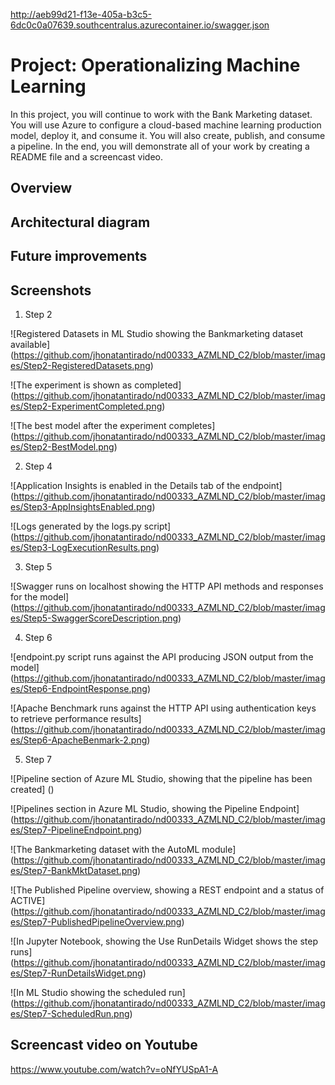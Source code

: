 http://aeb99d21-f13e-405a-b3c5-6dc0c0a07639.southcentralus.azurecontainer.io/swagger.json

# Project: Operationalizing Machine Learning

In this project, you will continue to work with the Bank Marketing dataset. You will use Azure to configure a cloud-based machine learning production model, deploy it, and consume it. You will also create, publish, and consume a pipeline. In the end, you will demonstrate all of your work by creating a README file and a screencast video.

## Overview


## Architectural diagram


## Future improvements


## Screenshots


1. Step 2

![Registered Datasets in ML Studio showing the Bankmarketing dataset available]
(https://github.com/jhonatantirado/nd00333_AZMLND_C2/blob/master/images/Step2-RegisteredDatasets.png)

![The experiment is shown as completed]
(https://github.com/jhonatantirado/nd00333_AZMLND_C2/blob/master/images/Step2-ExperimentCompleted.png)

![The best model after the experiment completes]
(https://github.com/jhonatantirado/nd00333_AZMLND_C2/blob/master/images/Step2-BestModel.png)



2. Step 4

![Application Insights is enabled in the Details tab of the endpoint]
(https://github.com/jhonatantirado/nd00333_AZMLND_C2/blob/master/images/Step3-AppInsightsEnabled.png)

![Logs generated by the logs.py script]
(https://github.com/jhonatantirado/nd00333_AZMLND_C2/blob/master/images/Step3-LogExecutionResults.png)


3. Step 5

![Swagger runs on localhost showing the HTTP API methods and responses for the model]
(https://github.com/jhonatantirado/nd00333_AZMLND_C2/blob/master/images/Step5-SwaggerScoreDescription.png)

4. Step 6

![endpoint.py script runs against the API producing JSON output from the model]
(https://github.com/jhonatantirado/nd00333_AZMLND_C2/blob/master/images/Step6-EndpointResponse.png)

![Apache Benchmark runs against the HTTP API using authentication keys to retrieve performance results]
(https://github.com/jhonatantirado/nd00333_AZMLND_C2/blob/master/images/Step6-ApacheBenmark-2.png)


5. Step 7

![Pipeline section of Azure ML Studio, showing that the pipeline has been created]
()

![Pipelines section in Azure ML Studio, showing the Pipeline Endpoint]
(https://github.com/jhonatantirado/nd00333_AZMLND_C2/blob/master/images/Step7-PipelineEndpoint.png)

![The Bankmarketing dataset with the AutoML module]
(https://github.com/jhonatantirado/nd00333_AZMLND_C2/blob/master/images/Step7-BankMktDataset.png)

![The Published Pipeline overview, showing a REST endpoint and a status of ACTIVE]
(https://github.com/jhonatantirado/nd00333_AZMLND_C2/blob/master/images/Step7-PublishedPipelineOverview.png)

![In Jupyter Notebook, showing the Use RunDetails Widget shows the step runs]
(https://github.com/jhonatantirado/nd00333_AZMLND_C2/blob/master/images/Step7-RunDetailsWidget.png)

![In ML Studio showing the scheduled run]
(https://github.com/jhonatantirado/nd00333_AZMLND_C2/blob/master/images/Step7-ScheduledRun.png)



## Screencast video on Youtube

https://www.youtube.com/watch?v=oNfYUSpA1-A